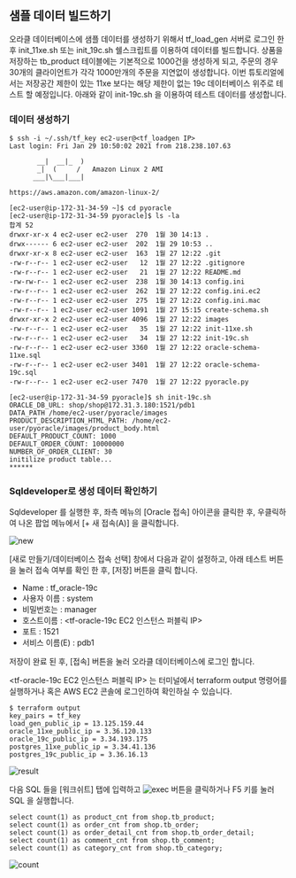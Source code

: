 ## 샘플 데이터 빌드하기 ##

오라클 데이터베이스에 샘플 데이터를 생성하기 위해서 tf_load_gen 서버로 로그인 한 후 init_11xe.sh 또는 init_19c.sh 쉘스크립트를 이용하여 데이터를 빌드합니다. 
상품을 저장하는 tb_product 테이블에는 기본적으로 1000건을 생성하게 되고, 주문의 경우 30개의 클라이언트가 각각 1000만개의 주문을 지연없이 생성합니다. 
이번 튜토리얼에서는 저장공간 제한이 있는 11xe 보다는 해당 제한이 없는 19c 데이터베이스 위주로 테스트 할 예정입니다. 
아래와 같이 init-19c.sh 을 이용하여 테스트 데이터를 생성합니다. 


### 데이터 생성하기 ###
```
$ ssh -i ~/.ssh/tf_key ec2-user@<tf_loadgen IP>
Last login: Fri Jan 29 10:50:02 2021 from 218.238.107.63

       __|  __|_  )
       _|  (     /   Amazon Linux 2 AMI
      ___|\___|___|

https://aws.amazon.com/amazon-linux-2/

[ec2-user@ip-172-31-34-59 ~]$ cd pyoracle
[ec2-user@ip-172-31-34-59 pyoracle]$ ls -la
합계 52
drwxr-xr-x 4 ec2-user ec2-user  270  1월 30 14:13 .
drwx------ 6 ec2-user ec2-user  202  1월 29 10:53 ..
drwxr-xr-x 8 ec2-user ec2-user  163  1월 27 12:22 .git
-rw-r--r-- 1 ec2-user ec2-user   12  1월 27 12:22 .gitignore
-rw-r--r-- 1 ec2-user ec2-user   21  1월 27 12:22 README.md
-rw-rw-r-- 1 ec2-user ec2-user  238  1월 30 14:13 config.ini
-rw-r--r-- 1 ec2-user ec2-user  262  1월 27 12:22 config.ini.ec2
-rw-r--r-- 1 ec2-user ec2-user  275  1월 27 12:22 config.ini.mac
-rw-r--r-- 1 ec2-user ec2-user 1091  1월 27 15:15 create-schema.sh
drwxr-xr-x 2 ec2-user ec2-user 4096  1월 27 12:22 images
-rw-r--r-- 1 ec2-user ec2-user   35  1월 27 12:22 init-11xe.sh
-rw-r--r-- 1 ec2-user ec2-user   34  1월 27 12:22 init-19c.sh
-rw-r--r-- 1 ec2-user ec2-user 3360  1월 27 12:22 oracle-schema-11xe.sql
-rw-r--r-- 1 ec2-user ec2-user 3401  1월 27 12:22 oracle-schema-19c.sql
-rw-r--r-- 1 ec2-user ec2-user 7470  1월 27 12:22 pyoracle.py

[ec2-user@ip-172-31-34-59 pyoracle]$ sh init-19c.sh 
ORACLE_DB_URL: shop/shop@172.31.3.180:1521/pdb1
DATA_PATH /home/ec2-user/pyoracle/images
PRODUCT_DESCRIPTION_HTML_PATH: /home/ec2-user/pyoracle/images/product_body.html
DEFAULT_PRODUCT_COUNT: 1000
DEFAULT_ORDER_COUNT: 10000000
NUMBER_OF_ORDER_CLIENT: 30
initilize product table... 
******
```


### Sqldeveloper로 생성 데이터 확인하기 ###

Sqldeveloper 를 실행한 후, 좌측 메뉴의 [Oracle 접속] 아이콘을 클릭한 후, 우클릭하여 나온 팝업 메뉴에서 [+ 새 접속(A)] 을 클릭합니다. 

![new](https://github.com/gnosia93/postgres-terraform/blob/main/dms/images/sqldevel-new-connection.png)

[새로 만들기/데이터베이스 접속 선택] 창에서 다음과 같이 설정하고, 아래 테스트 버튼을 눌러 접속 여부를 확인 한 후, [저장] 버튼을 클릭 합니다.  

   - Name : tf_oracle-19c    
   - 사용자 이름 : system     
   - 비밀번호는 : manager     
   - 호스트이름 : <tf-oracle-19c EC2 인스턴스 퍼블릭 IP>    
   - 포트 : 1521    
   - 서비스 이름(E) : pdb1    

저장이 완료 된 후, [접속] 버튼을 눌러 오라클 데이터베이스에 로그인 합니다. 

<tf-oracle-19c EC2 인스턴스 퍼블릭 IP> 는 터미널에서 terraform output 명령어를 실행하거나 혹은 AWS EC2 콘솔에 로그인하여 확인하실 수 있습니다.
```
$ terraform output
key_pairs = tf_key
load_gen_public_ip = 13.125.159.44
oracle_11xe_public_ip = 3.36.120.133
oracle_19c_public_ip = 3.34.193.175
postgres_11xe_public_ip = 3.34.41.136
postgres_19c_public_ip = 3.36.16.13
```


![result](https://github.com/gnosia93/postgres-terraform/blob/main/dms/images/sqldevel-new-connection-result.png)

다음 SQL 들을 [워크쉬트] 탭에 입력하고 ![exec](https://github.com/gnosia93/postgres-terraform/blob/main/dms/images/sqldevel-exec-btn.png) 버튼을 클릭하거나 F5 키를 눌러 SQL 을 실행합니다. 
```
select count(1) as product_cnt from shop.tb_product;
select count(1) as order_cnt from shop.tb_order;
select count(1) as order_detail_cnt from shop.tb_order_detail;
select count(1) as comment_cnt from shop.tb_comment;
select count(1) as category_cnt from shop.tb_category;
```

![count](https://github.com/gnosia93/postgres-terraform/blob/main/dms/images/sqldevel-table-cnt.png)

